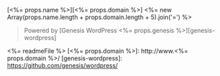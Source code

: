 [<%= props.name %>][<%= props.domain %>]
<%= new Array(props.name.length + props.domain.length + 5).join('=') %>

> Powered by [Genesis WordPress <%= props.genesis %>][genesis-wordpress]

<%= readmeFile %>
[<%= props.domain %>]: http://www.<%= props.domain %>/
[genesis-wordpress]: https://github.com/genesis/wordpress/
